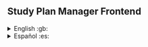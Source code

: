 
## Study Plan Manager Frontend

<details>
  <summary>English :gb:</summary>

# Repository Description

Welcome to the frontend repository of **Study Plan Manager** – an application designed to organize and manage academic study plans. This frontend provides an intuitive user interface for interacting with the platform, allowing users to manage subjects, study plans, and their academic progress efficiently.

## Key Features:

- **User-Friendly Interface:** Intuitive and responsive design for managing study plans and subjects.
- **Dynamic Visualization:** Real-time visualization of study plans, current enrollments, and progress tracking.
- **Interactive Filters:** Easily filter and sort subjects based on status, prerequisites, and performance.
- **Notifications:** Receive updates on blocked/unblocked subjects and other important changes.

## Upcoming Features (Future):

- **Plan Sharing:** Share study plans with others and import plans from university websites or PDFs.
- **Class Schedule Calendar:** View and manage class schedules with special events.

## Technologies:

- **React.js** for building the user interface.
- **Node.js** for server management
- **SCSS** for styles

## Requirements:

- **Node.js 17.5.0 or higher**
- **npm** or **yarn** package manager
- **.env** file with backend API URL

## Setup Instructions:

1. Clone the Repository:
   ```bash
   git clone https://github.com/your-username/study-plan-manager-frontend.git
   ```

2. Navigate to the Project Directory:
   ```bash
   cd study-plan-manager-frontend
   ```

3. Install Dependencies:
   ```bash
   npm install
   # or
   yarn install
   ```

4. Create the Environment File:
   ```env
   REACT_APP_API_URL=http://localhost:8080
   ```

5. Run the Application:
   ```bash
   npm start
   # or
   yarn start
   ```

6. Access the Application:
   Open your browser and navigate to `http://localhost:3000`.

</details>

<details>
  <summary>Español :es:</summary>

# Descripción del Repositorio

Bienvenido al repositorio del frontend de **Study Plan Manager** – una aplicación diseñada para organizar y gestionar planes de estudio académicos. Este frontend ofrece una interfaz intuitiva para interactuar con la plataforma y gestionar asignaturas, planes de estudio y el progreso académico de manera eficiente.

## Características Clave:

- **Interfaz Amigable:** Diseño intuitivo y responsivo para gestionar planes de estudio y asignaturas.
- **Visualización Dinámica:** Visualización en tiempo real de los planes de estudio, inscripciones actuales y seguimiento del progreso.
- **Filtros Interactivos:** Filtra y ordena asignaturas según estado, correlatividades y rendimiento.
- **Notificaciones:** Recibe actualizaciones sobre asignaturas bloqueadas/desbloqueadas y otros cambios importantes.

## Tecnologías:

- **React.js** para la construcción de la interfaz.
- **Node.js** para manejo de servidor.
- **SCSS* para estilos

## Requisitos:

- **Node.js 17.5.0 o superior**
- **npm** o **yarn**
- Archivo **.env** con la URL de la API

## Instrucciones para Configurar el Proyecto:

1. Clona el Repositorio:
   ```bash
   git clone https://github.com/your-username/study-plan-manager-frontend.git
   ```

2. Accede al Directorio del Proyecto:
   ```bash
   cd study-plan-manager-frontend
   ```

3. Instala las Dependencias:
   ```bash
   npm install
   # o
   yarn install
   ```

4. Crea el Archivo de Entorno:
   ```env
   REACT_APP_API_URL=http://localhost:8080
   ```

5. Ejecuta la Aplicación:
   ```bash
   npm start
   # o
   yarn start
   ```

6. Accede a la Aplicación:
   Abre tu navegador y navega a `http://localhost:3000`.

</details>
